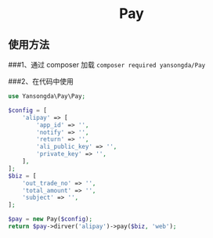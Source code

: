 <h1 style="text-align: center;">Pay</h1>

## 使用方法
###1、通过 composer 加载
```composer required yansongda/Pay```

###2、在代码中使用
```php
use Yansongda\Pay\Pay;

$config = [
    'alipay' => [
        'app_id' => '',
        'notify' => '',
        'return' => '',
        'ali_public_key' => '',
        'private_key' => '',
    ],
];
$biz = [
    'out_trade_no' => '',
    'total_amount' => '',
    'subject' => '',
];

$pay = new Pay($config);
return $pay->dirver('alipay')->pay($biz, 'web');
```